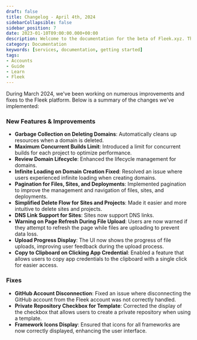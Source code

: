 ```yaml
---
draft: false
title: Changelog - April 4th, 2024
sidebarCollapsible: false
sidebar_position: 7
date: 2023-01-10T09:00:00.000+00:00
description: Welcome to the documentation for the beta of Fleek.xyz. This is the changelog for April 4th, 2024, find all the new features & updates of the Fleek Platform here.
category: Documentation
keywords: [services, documentation, getting started]
tags:
- Accounts
- Guide
- Learn
- Fleek
---
```


During March 2024, we've been working on numerous improvements and fixes to the Fleek platform. Below is a summary of the changes we've implemented:

### New Features & Improvements

- **Garbage Collection on Deleting Domains**: Automatically cleans up resources when a domain is deleted.
- **Maximum Concurrent Builds Limit**: Introduced a limit for concurrent builds for each project to optimize performance.
- **Review Domain Lifecycle**: Enhanced the lifecycle management for domains.
- **Infinite Loading on Domain Creation Fixed**: Resolved an issue where users experienced infinite loading when creating domains.
- **Pagination for Files, Sites, and Deployments**: Implemented pagination to improve the management and navigation of files, sites, and deployments.
- **Simplified Delete Flow for Sites and Projects**: Made it easier and more intuitive to delete sites and projects.
- **DNS Link Support for Sites**: Sites now support DNS links.
- **Warning on Page Refresh During File Upload**: Users are now warned if they attempt to refresh the page while files are uploading to prevent data loss.
- **Upload Progress Display**: The UI now shows the progress of file uploads, improving user feedback during the upload process.
- **Copy to Clipboard on Clicking App Credential**: Enabled a feature that allows users to copy app credentials to the clipboard with a single click for easier access.

### Fixes

- **GitHub Account Disconnection**: Fixed an issue where disconnecting the GitHub account from the Fleek account was not correctly handled.
- **Private Repository Checkbox for Template**: Corrected the display of the checkbox that allows users to create a private repository when using a template.
- **Framework Icons Display**: Ensured that icons for all frameworks are now correctly displayed, enhancing the user interface.
